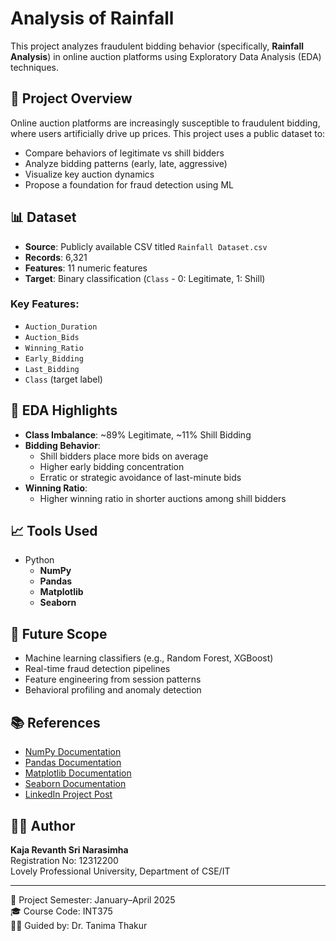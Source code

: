 # Analysis of Rainfall

This project analyzes fraudulent bidding behavior (specifically, **Rainfall Analysis**) in online auction platforms using Exploratory Data Analysis (EDA) techniques.

## 📁 Project Overview

Online auction platforms are increasingly susceptible to fraudulent bidding, where users artificially drive up prices. This project uses a public dataset to:

- Compare behaviors of legitimate vs shill bidders
- Analyze bidding patterns (early, late, aggressive)
- Visualize key auction dynamics
- Propose a foundation for fraud detection using ML

## 📊 Dataset

- **Source**: Publicly available CSV titled `Rainfall Dataset.csv`
- **Records**: 6,321
- **Features**: 11 numeric features
- **Target**: Binary classification (`Class` - 0: Legitimate, 1: Shill)

### Key Features:
- `Auction_Duration`
- `Auction_Bids`
- `Winning_Ratio`
- `Early_Bidding`
- `Last_Bidding`
- `Class` (target label)

## 🧪 EDA Highlights

- **Class Imbalance**: ~89% Legitimate, ~11% Shill Bidding
- **Bidding Behavior**:
  - Shill bidders place more bids on average
  - Higher early bidding concentration
  - Erratic or strategic avoidance of last-minute bids
- **Winning Ratio**:
  - Higher winning ratio in shorter auctions among shill bidders

## 📈 Tools Used

- Python
  - **NumPy**
  - **Pandas**
  - **Matplotlib**
  - **Seaborn**

## 🧠 Future Scope

- Machine learning classifiers (e.g., Random Forest, XGBoost)
- Real-time fraud detection pipelines
- Feature engineering from session patterns
- Behavioral profiling and anomaly detection

## 📚 References

- [NumPy Documentation](https://numpy.org/doc/)
- [Pandas Documentation](https://pandas.pydata.org/docs/)
- [Matplotlib Documentation](https://matplotlib.org/stable/index.html)
- [Seaborn Documentation](https://seaborn.pydata.org/documentation.html)
- [LinkedIn Project Post](https://www.linkedin.com/posts/revanth-kaja-4ab19b2a2_dataanalysis-python-matplotlib-activity-7317210962938212352-tV-v)

## 🧑‍🎓 Author

**Kaja Revanth Sri Narasimha**  
Registration No: 12312200  
Lovely Professional University, Department of CSE/IT

---

📅 Project Semester: January–April 2025  
🎓 Course Code: INT375  
👩‍🏫 Guided by: Dr. Tanima Thakur

